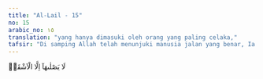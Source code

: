 ```yaml
---
title: "Al-Lail - 15"
no: 15
arabic_no: ١٥
translation: "yang hanya dimasuki oleh orang yang paling celaka,"
tafsir: "Di samping Allah telah menunjuki manusia jalan yang benar, Ia juga memperingatkan manusia tentang adanya neraka yang senantiasa menyala-nyala. Penghuni neraka itu adalah mereka yang paling durhaka, yaitu orang-orang yang senantiasa memandang dusta wahyu-wahyu yang disampaikan kepadanya, dan karena itu tidak mau mengimaninya dan menjalankannya."
---
```


لَا يَصْلٰىهَآ اِلَّا الْاَشْقَىۙ
